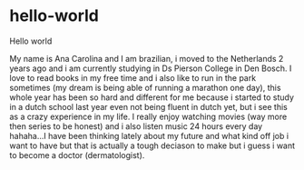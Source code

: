 # hello-world

Hello world

My name is Ana Carolina and I am brazilian, i moved to the Netherlands 2 years ago and i am currently studying in Ds Pierson College in Den Bosch.
I love to read books in my free time and i also like to run in the park sometimes (my dream is being able of running a marathon one day), this whole year has been so hard and different for me because i started to study in a dutch school last year even not being fluent in dutch yet, but i see this as a crazy  experience in my life.
I really enjoy watching movies (way more then series to be honest) and i also listen music 24 hours every day hahaha...I have been thinking lately about my future and what kind off job i want to have but that is actually a tough deciason to make but i guess i want to become a doctor (dermatologist).
